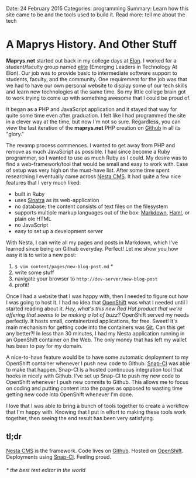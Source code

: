 Date: 24 February 2015
Categories: programming
Summary: Learn how this site came to be and the tools used to build it.
Read more: tell me about the tech

# A Maprys History. And Other Stuff

**Maprys.net** started out back in my college days at [Elon](http://elon.edu).
I worked for a student/faculty group named [elite](https://wiki.elon.edu/pages/viewpage.action?pageId=39321890) (Emerging Leaders in Technology At Elon).
Our job was to provide basic to intermediate software support to students, faculty, and the community.
One requirement for the job was that we had to have our own personal website to display some of our tech skills and learn new technologies at the same time.
So my little college brain got to work trying to come up with something awesome that I could be proud of.

It began as a PHP and JavaScript application and it stayed that way for quite some time even after graduation.
I felt like I had programmed the site in a clever way at the time, but now I'm not so sure.
Regardless, you can view the last iteration of the **maprys.net** PHP creation on [Github](https://github.com/komidore64/maprys.net/tree/old-php) in all its "glory."

The revamp process commences.
I wanted to get away from PHP and remove as much JavaScript as possible.
I had since become a Ruby programmer, so I wanted to use as much Ruby as I could.
My desire was to find a web-framework/tool that would be small and easy to work with.
Ease of setup was very high on the must-have list.
After some time spent researching I eventually came across [Nesta CMS](http://nestacms.com).
It had quite a few nice features that I very much liked:

- built in Ruby
- uses [Sinatra](http://sinatrarb.com) as its web-application
- no database; the content consists of text files on the filesystem
- supports multiple markup languages out of the box: [Markdown](http://daringfireball.net/projects/markdown/syntax), [Haml](http://haml.info), or plain ole HTML
- no JavaScript
- easy to set up a development server

With Nesta, I can write all my pages and posts in Markdown, which I've learned since being on Github everyday.
Perfect!
Let me show you how easy it is to write a new post:

1. `$ vim content/pages/new-blog-post.md` \*
1. write some stuff
1. navigate your browser to `http://dev-server/new-blog-post`
1. profit!

Once I had a website that I was happy with, then I needed to figure out how I was going to host it.
I had no idea that [OpenShift](http://openshift.com) was what I needed until I started reading about it.
*Hey, what's this new Red Hat product that we're offering that seems to be making a lot of buzz?*
OpenShift served my needs perfectly.
It hosts small, containerized applications, for free.
Sweet!
It's main mechanism for getting code into the containers was [Git](http://git-scm.com).
Can this get any better?!
In less than 30 minutes, I had my Nesta application running in an OpenShift container on the Web.
The only money that has left my wallet has been to pay for my domain.

A nice-to-have feature would be to have some automatic deployment to my OpenShift container whenever I push new code to Github.
[Snap-CI](http://snap-ci.com) was able to make that happen.
Snap-CI is a hosted continuous integration tool that hooks in nicely with Github.
I've set up Snap-CI to push my new code to OpenShift whenever I push new commits to Github.
This allows me to focus on coding and putting content into the pages as opposed to wasting time getting new code into OpenShift whenever I'm done.

I love that I was able to bring a bunch of tools together to create a workflow that I'm happy with.
Knowing that I put in effort to making these tools work together, then seeing the end result has been very satisfying.

## tl;dr

[Nesta CMS](http://nestacms.com) is the framework.
Code lives on [Github](https://github.com/komidore64/maprys.net).
Hosted on [OpenShift](http://openshift.com).
Deployments using [Snap-CI](http://snap-ci.com/komidore64/maprys.net/branch/master).
Feeling proud.

###### \* the best text editor in the world
